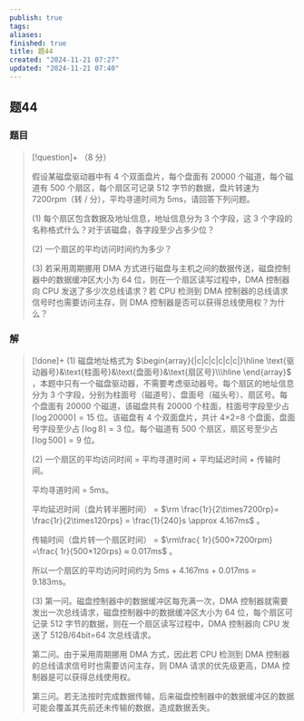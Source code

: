 ```yaml
---
publish: true
tags: 
aliases: 
finished: true
title: 题44
created: "2024-11-21 07:27"
updated: "2024-11-21 07:40"
---
```

## 题44
### 题目
> [!question]+
> （8 分）
> 
> 假设某磁盘驱动器中有 4 个双面盘片，每个盘面有 20000 个磁道，每个磁道有 500 个扇区，每个扇区可记录 512 字节的数据，盘片转速为 7200rpm（转 / 分），平均寻道时间为 5ms，请回答下列问题。
> 
> (1) 每个扇区包含数据及地址信息，地址信息分为 3 个字段，这 3 个字段的名称格式什么？对于该磁盘，各字段至少占多少位？
> 
> (2) 一个扇区的平均访问时间约为多少？
> 
> (3) 若采用周期挪用 DMA 方式进行磁盘与主机之间的数据传送，磁盘控制器中的数据缓冲区大小为 64 位，则在一个扇区读写过程中，DMA 控制器向 CPU 发送了多少次总线请求？若 CPU 检测到 DMA 控制器的总线请求信号时也需要访问主存，则 DMA 控制器是否可以获得总线使用权？为什么？
### 解
> [!done]+
> (1) 磁盘地址格式为 $\begin{array}{|c|c|c|c|c|c|}\hline \text{驱动器号}&\text{柱面号}&\text{盘面号}&\text{扇区号}\\\hline \end{array}$ ，本题中只有一个磁盘驱动器，不需要考虑驱动器号。每个扇区的地址信息分为 3 个字段，分别为柱面号（磁道号）、盘面号（磁头号）、扇区号。每个盘面有 20000 个磁道，该磁盘共有 20000 个柱面，柱面号字段至少占 $\lceil \log 20000\rceil=15$ 位。该磁盘有 4 个双面盘片，共计 4×2=8 个盘面，盘面号字段至少占 $\lceil \log 8\rceil=3$ 位。每个磁道有 500 个扇区，扇区号至少占 $\lceil \log 500\rceil=9$ 位。
> 
> (2) 一个扇区的平均访问时间 = 平均寻道时间 + 平均延迟时间 + 传输时间。
> 
> 平均寻道时间 = 5ms。
> 
> 平均延迟时间（盘片转半圈时间） = $\rm \frac{1r}{2\times7200rp}= \frac{1r}{2\times120rps} = \frac{1}{240}s \approx 4.167ms$ 。
> 
> 传输时间（盘片转一个扇区时间） = $\rm\frac{ 1r}{500×7200rpm} =\frac{ 1r}{500×120rps} ≈ 0.017ms$ 。
> 
> 所以一个扇区的平均访问时间约为 5ms + 4.167ms + 0.017ms = 9.183ms。
> 
> (3) 第一问。磁盘控制器中的数据缓冲区每充满一次，DMA 控制器就需要发出一次总线请求，磁盘控制器中的数据缓冲区大小为 64 位，每个扇区可记录 512 字节的数据，则在一个扇区读写过程中，DMA 控制器向 CPU 发送了 512B/64bit=64 次总线请求。
> 
> 第二问。由于采用周期挪用 DMA 方式，因此若 CPU 检测到 DMA 控制器的总线请求信号时也需要访问主存，则 DMA 请求的优先级更高，DMA 控制器是可以获得总线使用权。
> 
> 第三问。若无法按时完成数据传输，后来磁盘控制器中的数据缓冲区的数据可能会覆盖其先前还未传输的数据，造成数据丢失。